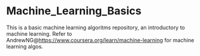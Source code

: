 # Machine_Learning_Basics

This is a basic machine learning algoritms repository, an introductory to machine learning. 
Refer to AndrewNG@https://www.coursera.org/learn/machine-learning for machine learning algos.
